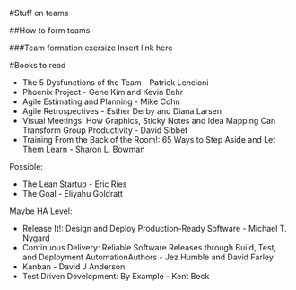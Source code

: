 #Stuff on teams

##How to form teams

###Team formation exersize
Insert link here

#Books to read
* The 5 Dysfunctions of the Team - Patrick Lencioni
* Phoenix Project - Gene Kim and Kevin Behr
* Agile Estimating and Planning - Mike Cohn
* Agile Retrospectives - Esther Derby and Diana Larsen
* Visual Meetings: How Graphics, Sticky Notes and Idea Mapping Can Transform Group Productivity - David Sibbet
* Training From the Back of the Room!: 65 Ways to Step Aside and Let Them Learn - Sharon L. Bowman

Possible:
* The Lean Startup - Eric Ries
* The Goal - Eliyahu Goldratt

Maybe HA Level:
* Release It!: Design and Deploy Production-Ready Software - Michael T. Nygard
* Continuous Delivery: Reliable Software Releases through Build, Test, and Deployment AutomationAuthors - Jez Humble and David Farley
* Kanban - David J Anderson
* Test Driven Development: By Example - Kent Beck
